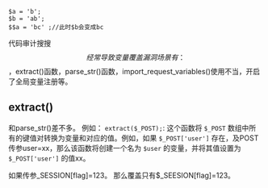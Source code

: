 ```
$a = 'b';
$b = 'ab';
$$a = 'bc' ;//此时$b会变成bc
```
代码审计搜搜$$
经常导致变量覆盖漏洞场景有：
$$，extract()函数，parse_str()函数，import_request_variables()使用不当，开启了全局变量注册等。

## **extract()**
和parse_str()差不多。
例如：
`extract($_POST);`: 这个函数将 `$_POST` 数组中所有的键值对转换为变量和对应的值。例如，如果 `$_POST['user']` 存在，及POST传参user=xx，那么该函数将创建一个名为 `$user` 的变量，并将其值设置为 `$_POST['user']` 的值xx。

如果传参_SESSION[flag]=123。
那么覆盖只有$_SEESION[flag]=123。



